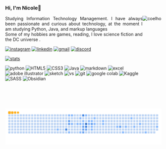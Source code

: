 ### Hi, I'm Nicole💙

<img align="right" alt="coelho" height="300" src="https://github.com/NicoleValleGurgel/NicoleValleGurgel/assets/160984178/8c5b71ab-58d1-488d-924d-a77e1b95ad66">
<p align="justify">Studying Information Technology Management. I have always been passionate and curious about technology, at the moment I am studying Python, Java, and markup languages 
<br>
 Some of my hobbies are games, reading, I love science fiction and the DC universe <a </a>.</p>

[![instagram](https://img.shields.io/badge/Instagram-000000?style=for-the-badge&logo=instagram&logoColor=4c71f2
)](https://www.instagram.com/nicole.valleg/)
[![linkedin](https://img.shields.io/badge/LinkedIn-000?style=for-the-badge&logo=linkedin&logoColor=4c71f2)](www.linkedin.com/in/nicole-valle-gurgel-364160201)
[![gmail](https://img.shields.io/badge/Gmail-000000?style=for-the-badge&logo=gmail&logoColor=4c71f2)](mailto:nicolevalegurgel22@gmail.com)
[![discord](https://img.shields.io/badge/Discord-000?style=for-the-badge&logo=discord&logoColor=4c71f2)](https://discordapp.com/users/nicole_valleg)

<pictures>
<source media="(prefers-color-scheme: light)" src="https://github-readme-stats.vercel.app/api?username=NicoleValleGurgel&hide=prs&show_icons=true&rank_icon=github&bg_color=f5b1b0&text_color=ffffff&title_color=ffffff&icon_color=ffffff&border_color=e8307b">
</pictures>

[![stats](https://github-readme-stats.vercel.app/api?username=NicoleValleGurgel&hide=prs&show_icons=true&rank_icon=github&bg_color=000000&text_color=4c71f2&title_color=4c71f2&icon_color=7327b8&border_color=7327b8)](https://github.com/NicoleValleGurgel/github-readme-stats) 

![python](https://img.shields.io/badge/Python-000000?style=for-the-badge&logo=python&logoColor=4c71f2)
![HTML5](https://img.shields.io/badge/HTML5-000000?style=for-the-badge&logo=html5&logoColor=4c71f2)
![CSS3](https://img.shields.io/badge/CSS3-000000?style=for-the-badge&logo=css3&logoColor=4c71f2)
![Java](https://img.shields.io/badge/Java-000000?style=for-the-badge&logo=openjdk&logoColor=4c71f2)
![markdown](https://img.shields.io/badge/Markdown-000000?style=for-the-badge&logo=markdown&logoColor=4c71f2)
![excel](https://img.shields.io/badge/Microsoft_Excel-000000?style=for-the-badge&logo=microsoft-excel&logoColor=4c71f2)
![adobe illustrator](https://img.shields.io/badge/Adobe%20Illustrator-000000?style=for-the-badge&logo=adobe%20illustrator&logoColor=4c71f2)
![sketch](https://img.shields.io/badge/Sketch-000000?style=for-the-badge&logo=sketch&logoColor=4c71f2)
![vs](https://img.shields.io/badge/Visual_Studio_Code-000000?style=for-the-badge&logo=visual%20studio%20code&logoColor=4c71f2)
![git](https://img.shields.io/badge/GIT-000000?style=for-the-badge&logo=git&logoColor=4c71f2)
![google colab](https://img.shields.io/badge/Colab-4c71f2?style=for-the-badge&logo=googlecolab&color=000000)
![Kaggle](https://img.shields.io/badge/Kaggle-000000?style=for-the-badge&logo=kaggle&logoColor=4c71f2)
![SASS](https://img.shields.io/badge/SASS-000000?style=for-the-badge&logo=SASS&logoColor=4c71f2)
![Obsidian](https://img.shields.io/badge/Obsidian-000000?style=for-the-badge&logo=obsidian&logoColor=4c71f2)

<picture>
  <source media="(prefers-color-scheme: dark)" srcset="https://github.com/NicoleValleGurgel/NicoleValleGurgel/blob/output/github-contribution-grid-snake-dark.svg">
  <source media="(prefers-color-scheme: light)" srcset="https://github.com/NicoleValleGurgel/NicoleValleGurgel/blob/output/github-contribution-grid-snake.svg">
  <img alt="github contribution grid snake animation" src="https://github.com/NicoleValleGurgel/NicoleValleGurgel/blob/output/github-contribution-grid-snake.gif">
</picture>
